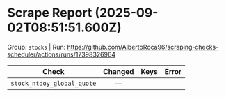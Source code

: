 # Scrape Report (2025-09-02T08:51:51.600Z)

Group: `stocks`  |  Run: https://github.com/AlbertoRoca96/scraping-checks-scheduler/actions/runs/17398326964

| Check | Changed | Keys | Error |
|---|:---:|:--|:--|
| `stock_ntdoy_global_quote` | — |  |  |
